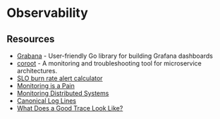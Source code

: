 # Observability

## Resources

- [Grabana](https://github.com/K-Phoen/grabana) - User-friendly Go library for building Grafana dashboards 
- [coroot](https://github.com/coroot/coroot) - A monitoring and troubleshooting tool for microservice architectures.
- [SLO burn rate alert calculator](https://burnrate.netlify.app/)
- [Monitoring is a Pain](https://matduggan.com/were-all-doing-metrics-wrong/)
- [Monitoring Distributed Systems](https://sre.google/sre-book/monitoring-distributed-systems/)
- [Canonical Log Lines](https://stripe.com/blog/canonical-log-lines)
- [What Does a Good Trace Look Like?](https://www.honeycomb.io/getting-started/what-does-a-good-trace-look-like)
